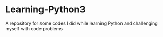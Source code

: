 # Learning-Python3
A repository for some codes I did while learning Python and challenging myself with code problems
